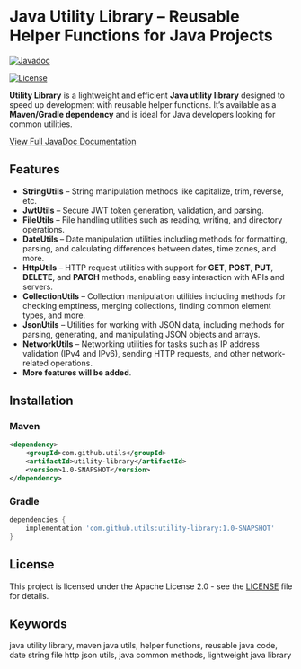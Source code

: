 # Java Utility Library – Reusable Helper Functions for Java Projects

[![Javadoc](https://img.shields.io/badge/docs-javadoc-blue.svg)](https://abhishek-sm.github.io/utility-library/)

[![License](https://img.shields.io/badge/License-Apache%202.0-blue.svg)](./LICENSE)

**Utility Library** is a lightweight and efficient **Java utility library** designed to speed up development with reusable helper functions. It’s available as a **Maven/Gradle dependency** and is ideal for Java developers looking for common utilities.

[View Full JavaDoc Documentation](https://abhishek-sm.github.io/utility-library/)

##  Features

-  **StringUtils** – String manipulation methods like capitalize, trim, reverse, etc.
-  **JwtUtils** – Secure JWT token generation, validation, and parsing.
-  **FileUtils** – File handling utilities such as reading, writing, and directory operations.
-  **DateUtils** – Date manipulation utilities including methods for formatting, parsing, and calculating differences between dates, time zones, and more.
-  **HttpUtils** – HTTP request utilities with support for **GET**, **POST**, **PUT**, **DELETE**, and **PATCH** methods, enabling easy interaction with APIs and servers.
-  **CollectionUtils** – Collection manipulation utilities including methods for checking emptiness, merging collections, finding common element types, and more.
-  **JsonUtils** – Utilities for working with JSON data, including methods for parsing, generating, and manipulating JSON objects and arrays.
-  **NetworkUtils** – Networking utilities for tasks such as IP address validation (IPv4 and IPv6), sending HTTP requests, and other network-related operations.
-  **More features will be added**.



## Installation

### **Maven**
```xml
<dependency>
    <groupId>com.github.utils</groupId>
    <artifactId>utility-library</artifactId>
    <version>1.0-SNAPSHOT</version>
</dependency>
```

### **Gradle**
```groovy
dependencies {
    implementation 'com.github.utils:utility-library:1.0-SNAPSHOT'
}
```

## License

This project is licensed under the Apache License 2.0 - see the [LICENSE](./LICENSE) file for details.


## Keywords

java utility library, maven java utils, helper functions, reusable java code, date string file http json utils, java common methods, lightweight java library


